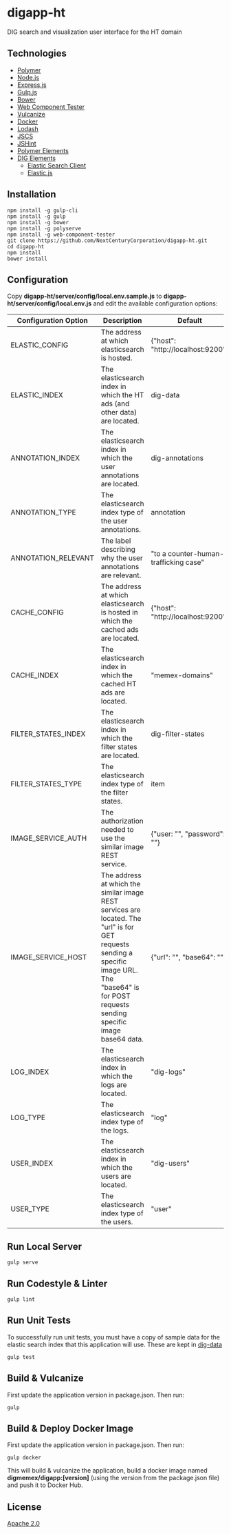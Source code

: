 # digapp-ht
DIG search and visualization user interface for the HT domain

## Technologies
* [Polymer](https://github.com/Polymer/polymer)
* [Node.js](https://nodejs.org/en/)
* [Express.js](http://expressjs.com)
* [Gulp.js](http://gulpjs.com)
* [Bower](https://bower.io/)
* [Web Component Tester](https://github.com/Polymer/web-component-tester)
* [Vulcanize](https://github.com/Polymer/polymer-bundler)
* [Docker](https://www.docker.com/)
* [Lodash](https://lodash.com/)
* [JSCS](http://jscs.info/)
* [JSHint](http://jshint.com/)
* [Polymer Elements](https://www.webcomponents.org/author/PolymerElements)
* [DIG Elements](https://github.com/DigElements)
  * [Elastic Search Client](https://www.elastic.co/guide/en/elasticsearch/client/javascript-api/current/index.html)
  * [Elastic.js](https://github.com/fullscale/elastic.js/)

## Installation
```
npm install -g gulp-cli
npm install -g gulp
npm install -g bower
npm install -g polyserve
npm install -g web-component-tester
git clone https://github.com/NextCenturyCorporation/digapp-ht.git
cd digapp-ht
npm install
bower install
```

## Configuration
Copy **digapp-ht/server/config/local.env.sample.js** to **digapp-ht/server/config/local.env.js** and edit the available configuration options:

Configuration Option | Description | Default
---------------------|-------------|--------
ELASTIC_CONFIG | The address at which elasticsearch is hosted. | {"host": "http://localhost:9200"}
ELASTIC_INDEX | The elasticsearch index in which the HT ads (and other data) are located. | dig-data
ANNOTATION_INDEX | The elasticsearch index in which the user annotations are located. | dig-annotations
ANNOTATION_TYPE | The elasticsearch index type of the user annotations. | annotation
ANNOTATION_RELEVANT | The label describing why the user annotations are relevant. | "to a counter-human-trafficking case"
CACHE_CONFIG | The address at which elasticsearch is hosted in which the cached ads are located. | {"host": "http://localhost:9200"}
CACHE_INDEX | The elasticsearch index in which the cached HT ads are located. | "memex-domains"
FILTER_STATES_INDEX | The elasticsearch index in which the filter states are located. | dig-filter-states
FILTER_STATES_TYPE | The elasticsearch index type of the filter states. | item
IMAGE_SERVICE_AUTH | The authorization needed to use the similar image REST service. | {"user: "", "password": ""}
IMAGE_SERVICE_HOST | The address at which the similar image REST services are located.  The "url" is for GET requests sending a specific image URL.  The "base64" is for POST requests sending specific image base64 data.  | {"url": "", "base64": ""}
LOG_INDEX | The elasticsearch index in which the logs are located. | "dig-logs"
LOG_TYPE | The elasticsearch index type of the logs. | "log"
USER_INDEX | The elasticsearch index in which the users are located. | "dig-users"
USER_TYPE | The elasticsearch index type of the users. | "user"

## Run Local Server
```
gulp serve
```

## Run Codestyle & Linter
```
gulp lint
```

## Run Unit Tests
To successfully run unit tests, you must have a copy of sample data for the elastic search index that this application
will use.  These are kept in [dig-data](https://github.com/usc-isi-i2/dig-data/tree/master/sample-datasets/dig2app)

```
gulp test
```

## Build & Vulcanize
First update the application version in package.json.  Then run:

```
gulp
```

## Build & Deploy Docker Image
First update the application version in package.json.  Then run:

```
gulp docker
```

This will build & vulcanize the application, build a docker image named **digmemex/digapp:[version]** (using the version from the package.json file) and push it to Docker Hub.

## License

[Apache 2.0](https://github.com/NextCenturyCorporation/digapp-ht/blob/master/LICENSE)

